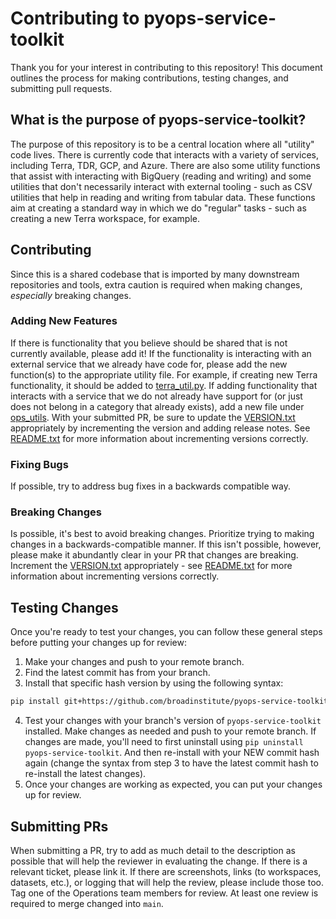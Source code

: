 # Contributing to pyops-service-toolkit

Thank you for your interest in contributing to this repository! This document outlines the process for making contributions, testing changes, and submitting pull requests.

## What is the purpose of pyops-service-toolkit?  
The purpose of this repository is to be a central location where all "utility" code lives. There is currently 
code that interacts with a variety of services, including Terra, TDR, GCP, and Azure. There are also some utility 
functions that assist with interacting with BigQuery (reading and writing) and some utilities that don't necessarily 
interact with external tooling - such as CSV utilities that help in reading and writing from tabular data. These 
functions aim at creating a standard way in which we do "regular" tasks - such as creating a new Terra workspace, 
for example.  

## Contributing 
Since this is a shared codebase that is imported by many downstream repositories and tools, extra caution is 
required when making changes, _especially_ breaking changes.

### Adding New Features
If there is functionality that you believe should be shared that is not currently available, please add it! If 
the functionality is interacting with an external service that we already have code for, please add the new function(s) 
to the appropriate utility file. For example, if creating new Terra functionality, it should be added to 
[terra_util.py](ops_utils/terra_utils/terra_util.py). If adding functionality that interacts with a service that we 
do not already have support for (or just does not belong in a category that already exists), add a new file under 
[ops_utils](ops_utils). With your submitted PR, be sure to update the [VERSION.txt](VERSION.txt) appropriately by 
incrementing the version and adding release notes. See [README.txt](README.md#versioning-) for more information 
about incrementing versions correctly.  

### Fixing Bugs 
If possible, try to address bug fixes in a backwards compatible way. 

### Breaking Changes 
Is possible, it's best to avoid breaking changes. Prioritize trying to making changes in a backwards-compatible 
manner. If this isn't possible, however, please make it abundantly clear in your PR that changes are breaking. 
Increment the [VERSION.txt](VERSION.txt) appropriately - see [README.txt](README.md#versioning-) for more information 
about incrementing versions correctly.

## Testing Changes 
Once you're ready to test your changes, you can follow these general steps before putting your changes up for review:

1. Make your changes and push to your remote branch. 
2. Find the latest commit has from your branch. 
3. Install that specific hash version by using the following syntax:
```bash
pip install git+https://github.com/broadinstitute/pyops-service-toolkit.git@{COMMIT_HASH}#egg=pyops-service-toolkit
```
4. Test your changes with your branch's version of `pyops-service-toolkit` installed. Make changes as needed and 
   push to your remote branch. If changes are made, you'll need to first uninstall using `pip uninstall 
   pyops-service-toolkit`. And then re-install with your NEW commit hash again (change the syntax from step 3 to 
   have the latest commit hash to re-install the latest changes). 
5. Once your changes are working as expected, you can put your changes up for review. 

## Submitting PRs
When submitting a PR, try to add as much detail to the description as possible that will help the reviewer in 
evaluating the change. If there is a relevant ticket, please link it. If there are screenshots, links (to workspaces,
datasets, etc.), or logging that will help the review, please include those too. Tag one of the Operations team 
members for review. At least one review is required to merge changed into `main`.  